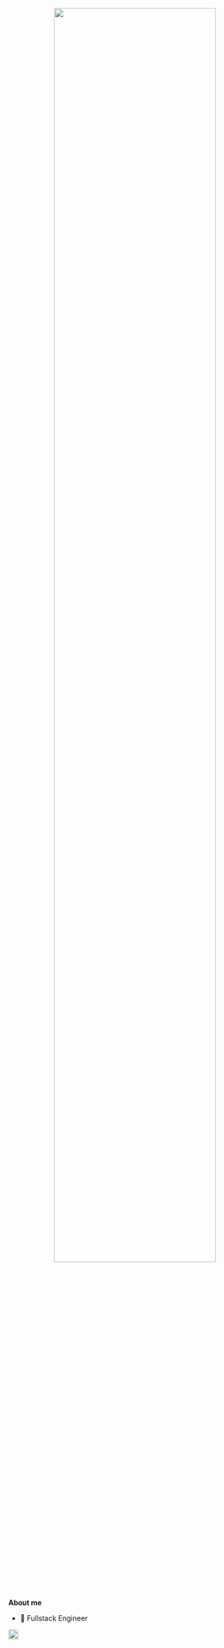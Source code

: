 <p align="center"><a href="https://kechenk.github.io"><img width="80%" alt="" src="./assets/gh-readme-header.png" /></a></p>

<br />

**About me**

- 💼 Fullstack Engineer

<code><img height="20" alt="cpp" src="https://upload.wikimedia.org/wikipedia/commons/thumb/1/18/ISO_C%2B%2B_Logo.svg/306px-ISO_C%2B%2B_Logo.svg.png"></code>
